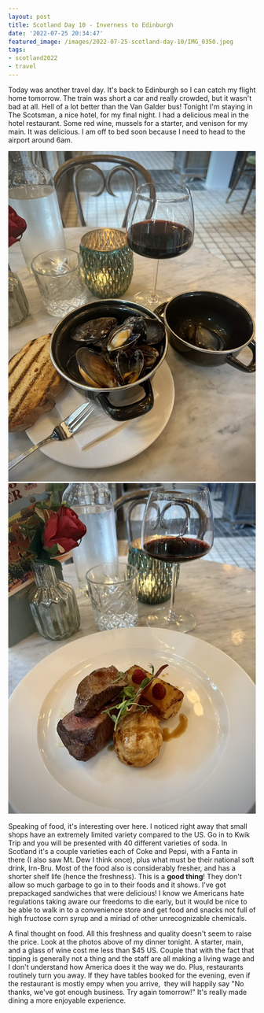```yaml
---
layout: post
title: Scotland Day 10 - Inverness to Edinburgh
date: '2022-07-25 20:34:47'
featured_image: /images/2022-07-25-scotland-day-10/IMG_0350.jpeg
tags:
- scotland2022
- travel
---
```


Today was another travel day. It's back to Edinburgh so I can catch my flight home tomorrow. The train was short a car and really crowded, but it wasn't bad at all. Hell of a lot better than the Van Galder bus! Tonight I'm staying in The Scotsman, a nice hotel, for my final night. I had a delicious meal in the hotel restaurant. Some red wine, mussels for a starter, and venison for my main. It was delicious. I am off to bed soon because I need to head to the airport around 6am.

<div class="gallery">
	<img src="/images/2022-07-25-scotland-day-10/IMG_0352.jpeg">
	<img src="/images/2022-07-25-scotland-day-10/IMG_0353.jpeg">
</div>

Speaking of food, it's interesting over here. I noticed right away that small shops have an extremely limited variety compared to the US. Go in to Kwik Trip and you will be presented with 40 different varieties of soda. In Scotland it's a couple varieties each of Coke and Pepsi, with a Fanta in there (I also saw Mt. Dew I think once), plus what must be their national soft drink, Irn-Bru. Most of the food also is considerably fresher, and has a shorter shelf life (hence the freshness). This is a **good thing**! They don't allow so much garbage to go in to their foods and it shows. I've got prepackaged sandwiches that were delicious! I know we Americans hate regulations taking aware our freedoms to die early, but it would be nice to be able to walk in to a convenience store and get food and snacks not full of high fructose corn syrup and a miriad of other unrecognizable chemicals.

A final thought on food. All this freshness and quality doesn't seem to raise the price. Look at the photos above of my dinner tonight. A starter, main, and a glass of wine cost me less than $45 US. Couple that with the fact that tipping is generally not a thing and the staff are all making a living wage and I don't understand how America does it the way we do. Plus, restaurants routinely turn you away. If they have tables booked for the evening, even if the restaurant is mostly empy when you arrive, &nbsp;they will happily say "No thanks, we've got enough business. Try again tomorrow!" It's really made dining a more enjoyable experience.